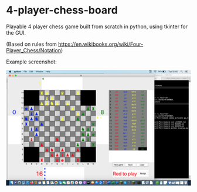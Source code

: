 # 4-player-chess-board

Playable 4 player chess game built from scratch in python, using tkinter for the GUI.

(Based on rules from https://en.wikibooks.org/wiki/Four-Player_Chess/Notation)

Example screenshot:

![Game example](https://github.com/philgr7/4-player-chess-board/blob/main/images/Example_screenshot.png?raw=true)
